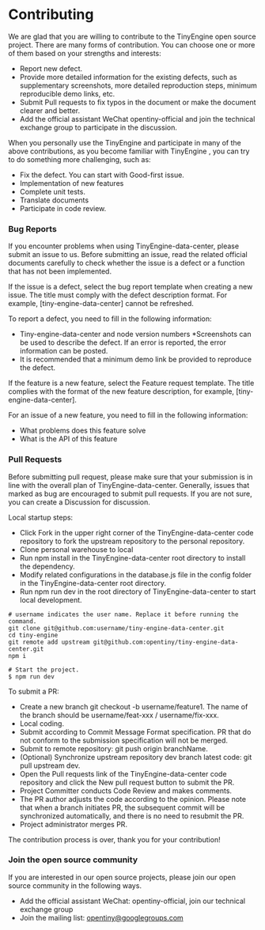 # Contributing
We are glad that you are willing to contribute to the TinyEngine open source project. There are many forms of contribution. You can choose one or more of them based on your strengths and interests:

* Report new defect.
* Provide more detailed information for the existing defects, such as supplementary screenshots, more detailed reproduction steps, minimum reproducible demo links, etc.
* Submit Pull requests to fix typos in the document or make the document clearer and better.
* Add the official assistant WeChat opentiny-official and join the technical exchange group to participate in the discussion.

When you personally use the TinyEngine and participate in many of the above contributions, as you become familiar with TinyEngine , you can try to do something more challenging, such as:

* Fix the defect. You can start with Good-first issue.
* Implementation of new features
* Complete unit tests.
* Translate documents
* Participate in code review.

### Bug Reports
If you encounter problems when using TinyEngine-data-center, please submit an issue to us. Before submitting an issue, read the related official documents carefully to check whether the issue is a defect or a function that has not been implemented.

If the issue is a defect, select the bug report template when creating a new issue. The title must comply with the defect description format. For example, [tiny-engine-data-center] cannot be refreshed.

To report a defect, you need to fill in the following information:

* Tiny-engine-data-center and node version numbers
*Screenshots can be used to describe the defect. If an error is reported, the error information can be posted.
* It is recommended that a minimum demo link be provided to reproduce the defect.

If the feature is a new feature, select the Feature request template. The title complies with the format of the new feature description, for example, [tiny-engine-data-center].

For an issue of a new feature, you need to fill in the following information:

* What problems does this feature solve
* What is the API of this feature
### Pull Requests

Before submitting pull request, please make sure that your submission is in line with the overall plan of TinyEngine-data-center. Generally, issues that marked as bug are encouraged to submit pull requests. If you are not sure, you can create a Discussion for discussion.

Local startup steps:

* Click Fork in the upper right corner of the TinyEngine-data-center code repository to fork the upstream repository to the personal repository.
* Clone personal warehouse to local
* Run npm install in the TinyEngine-data-center root directory to install the dependency.
* Modify related configurations in the database.js file in the config folder in the TinyEngine-data-center root directory.
* Run npm run dev in the root directory of TinyEngine-data-center to start local development.

```
# username indicates the user name. Replace it before running the command.
git clone git@github.com:username/tiny-engine-data-center.git
cd tiny-engine
git remote add upstream git@github.com:opentiny/tiny-engine-data-center.git
npm i

# Start the project.
$ npm run dev
```
To submit a PR:

* Create a new branch git checkout -b username/feature1. The name of the branch should be username/feat-xxx / username/fix-xxx.
* Local coding.
* Submit according to Commit Message Format specification. PR that do not conform to the submission specification will not be merged.
* Submit to remote repository: git push origin branchName.
* (Optional) Synchronize upstream repository dev branch latest code: git pull upstream dev.
* Open the Pull requests link of the TinyEngine-data-center code repository and click the New pull request button to submit the PR.
* Project Committer conducts Code Review and makes comments.
* The PR author adjusts the code according to the opinion. Please note that when a branch initiates PR, the subsequent commit will be synchronized automatically, and there is no need to resubmit the PR.
* Project administrator merges PR.

The contribution process is over, thank you for your contribution!

### Join the open source community
If you are interested in our open source projects, please join our open source community in the following ways.

* Add the official assistant WeChat: opentiny-official, join our technical exchange group
* Join the mailing list: opentiny@googlegroups.com